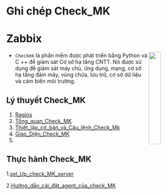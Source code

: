 # <h1>**Ghi chép Check_MK**</h1>


<h1> Zabbix </h1>

<img src= https://i.imgur.com/8UzUbok.png align=right width=25%>

- `Checkmk` là phần mềm được phát triển bằng Python và C ++ để giám sát Cơ sở hạ tầng CNTT. Nó được sử dụng để giám sát máy chủ, ứng dụng, mạng, cơ sở hạ tầng đám mây, vùng chứa, lưu trữ, cơ sở dữ liệu và cảm biến môi trường.



<h2>Lý thuyết Check_MK</h2>

1. [Ragios](./docs/Ragios.md)
2. [Tổng_quan_Check_MK](./docs/CheckMK.md)
3. [Thiết_lập_cơ_bản_và_Câu_lệnh_Check_Mk](./docs/Thiet_lap_Check_MK_Và_Cau_lenh_OMD.md)
4. [Giao_Diện_Check_MK](./docs/Giao_dien_check_MK_(chuc_nang_nhiem_vu).md)
5. 


<h2>Thực hành Check_MK</h2>

1.[set_Up_check_MK_server](docs/CheckMK.md)

2.[Hướng_dẫn_cài_đặt_agent_của_check_MK](docs/Hướng_dẫn_cài_đặt_agent_của_checkmk_trên_centos%207.md)